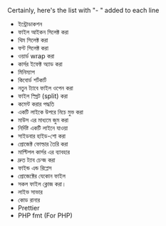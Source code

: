 Certainly, here's the list with "- " added to each line

- ইন্ট্রোডাকশন
- ফাইল আইকন সিলেক্ট করা
- থিম সিলেক্ট করা
- ফন্ট সিলেক্ট করা
- ওয়ার্ড wrap করা
- কার্সর ইফেক্ট অ্যাড করা
- মিনিম্যাপ
- কিবোর্ড শর্টকার্ট
- নতুন ট্যাবে ফাইল ওপেন করা
- ফাইল স্প্রিট (split) করা
- কমেন্ট করার পদ্ধতি
- একটি লাইকে উপরে নিচে মুভ করা
- মাউস এর মাধ্যমে জুম করা
- নির্দিষ্ট একটি লাইনে যাওয়া
- সাইডবার হাইড-শো করা
- প্রোজেক্ট ফোল্ডার তৈরি করা
- মাল্টিপল কার্সর এর ব্যাবহার
- দ্রুত ট্যাব চেন্জ করা
- ফাইন্ড এন্ড রিপ্লেস
- প্রোজেক্টের যেকোন ফাইল
- সকল ফাইল ক্লোজ করা।
- লাইভ সাভার
- কোড রানার
- Prettier
- PHP fmt (For PHP)